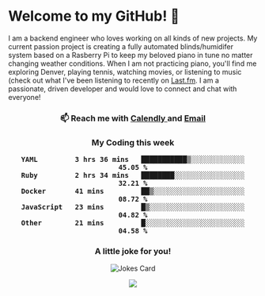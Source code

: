 <h1> Welcome to my GitHub! 👋 </h1>


  I am a backend engineer who loves working on all kinds of new projects. My current passion project is creating a fully automated blinds/humidifer system based on a Rasberry Pi to keep my beloved piano in tune no matter changing weather conditions. When I am not practicing piano, you'll find me exploring Denver, playing tennis, watching movies, or listening to music (check out what I've been listening to recently on [Last.fm](https://www.last.fm/user/mballa000). I am a passionate, driven developer and would love to connect and chat with everyone!

<h3 align = "center"> 📫 Reach me with <a href = "https://calendly.com/msbrandt00/30min"> Calendly </a> and <a href="mailto:msbrandt00@gmail.com">Email</a> 
 </h3>


 
<div align = "center"
[![Anurag's GitHub stats](https://github-readme-stats.vercel.app/api?username=mbrandt00)](https://github.com/anuraghazra/github-readme-stats)
          </div>
<h3 align="center">
  My Coding this week
<!--START_SECTION:waka-->

```text
YAML         3 hrs 36 mins   ███████████▒░░░░░░░░░░░░░   45.05 %
Ruby         2 hrs 34 mins   ████████░░░░░░░░░░░░░░░░░   32.21 %
Docker       41 mins         ██▒░░░░░░░░░░░░░░░░░░░░░░   08.72 %
JavaScript   23 mins         █▒░░░░░░░░░░░░░░░░░░░░░░░   04.82 %
Other        21 mins         █░░░░░░░░░░░░░░░░░░░░░░░░   04.58 %
```

<!--END_SECTION:waka-->

### A little joke for you!

![Jokes Card](https://readme-jokes.vercel.app/api?hideBorder)

<a href="https://www.linkedin.com/in/mbrandt00/"><img src="https://img.shields.io/badge/linkedin-%230077B5.svg?&style=for-the-badge&logo=linkedin&logoColor=white" /></a>
